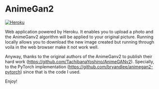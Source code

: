 # AnimeGan2

[![Heroku](https://upload.wikimedia.org/wikipedia/commons/thumb/e/ec/Heroku_logo.svg/320px-Heroku_logo.svg.png)](https://adrianerrea-animegan2.herokuapp.com/)

Web application powered by Heroku. It enables you to upload a photo and the AnimeGanv2 algorithm will be applied to your original picture. Running locally allows you to download the new image created but running through voila in the web browser make it not work well.

Anyway, thanks to the original authors of the AnimeGanv2 to publish their hard work (https://github.com/TachibanaYoshino/AnimeGANv2). Specially, to the PyTorch implementation (https://github.com/bryandlee/animegan2-pytorch) since that is the code I used.

Enjoy!
